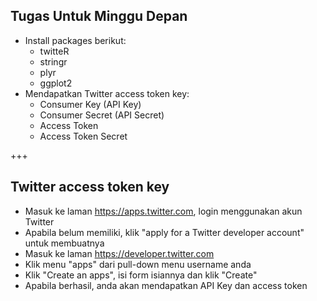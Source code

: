 ## Tugas Untuk Minggu Depan

- Install packages berikut:
    - twitteR
    - stringr
    - plyr
    - ggplot2
- Mendapatkan Twitter access token key:
    - Consumer Key (API Key)
    - Consumer Secret (API Secret)
    - Access Token
    - Access Token Secret

+++

## Twitter access token key

- Masuk ke laman https://apps.twitter.com, login menggunakan akun Twitter
- Apabila belum memiliki, klik "apply for a Twitter developer account" untuk membuatnya
- Masuk ke laman https://developer.twitter.com
- Klik menu "apps" dari pull-down menu username anda
- Klik "Create an apps", isi form isiannya dan klik "Create"
- Apabila berhasil, anda akan mendapatkan API Key dan access token
